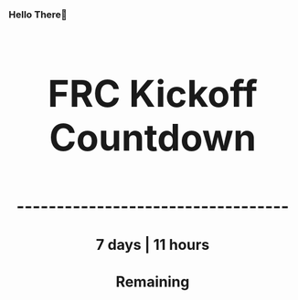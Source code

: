 ### Hello There👋

<!---START-TIMER--->
<h3 align='center' style='font-size: 64px;'>FRC Kickoff Countdown</h3>
<h3 align='center' style='font-size: 30px;'>----------------------------------</h3>
<h3 align='center' style='font-size: 25px;'>7 days | 11 hours</h3>
<h3 align='center' style='font-size: 25px;'>Remaining</h3>
<!---END-TIMER--->
